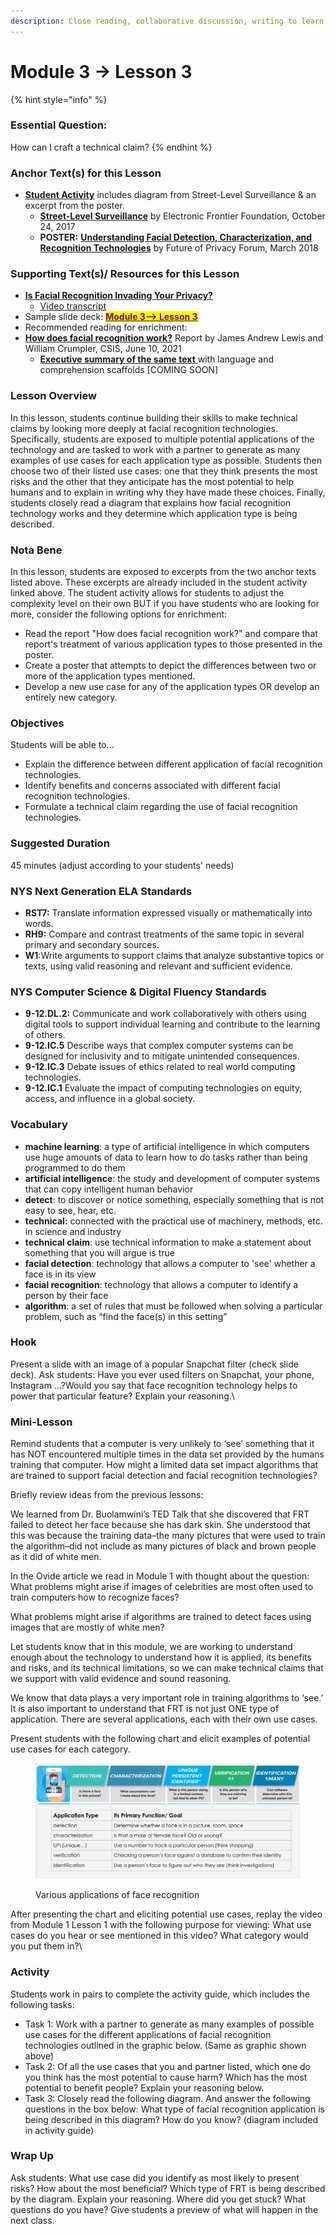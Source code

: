 ```yaml
---
description: Close reading, collaborative discussion, writing to learn
---
```


# Module 3 -> Lesson 3

{% hint style="info" %}
### Essential Question:

How can I craft a technical claim?
{% endhint %}

### Anchor Text(s) for this Lesson

* [**Student Activity**](https://docs.google.com/document/d/1avBhV0U4TP5oX-VYu8-q51RbIWn7w8RcjKgrVzHPUh8/copy) includes diagram from Street-Level Surveillance & an excerpt from the poster.
  * [**Street-Level Surveillance**](https://www.eff.org/pages/face-recognition) by Electronic Frontier Foundation, October 24, 2017
  * **POSTER:** [**Understanding Facial Detection, Characterization, and Recognition Technologies**](https://fpf.org/wp-content/uploads/2018/09/FPF\_FaceRecognitionPoster\_R5.pdf) by Future of Privacy Forum, March 2018

### Supporting Text(s)/ Resources for this Lesson

* [**Is Facial Recognition Invading Your Privacy?**](https://www.youtube.com/watch?v=f5qgOqNQ7zY\&ab\_channel=AboveTheNoise)
  * [Video transcript ](https://docs.google.com/document/d/1pkHb1IBp5lorEEGCl\_xIYzmLDhz7D0Sm4u12YQ0kzkU/edit?usp=sharing)
* Sample slide deck: [<mark style="color:purple;">**Module 3--> Lesson 3**</mark>](https://docs.google.com/presentation/d/1slI173Ke1HmYNBRvErPpXmWJgkGPNnHBsRf\_UWkfcQY/copy)
* Recommended reading for enrichment:
* [**How does facial recognition work?**](https://www.csis.org/analysis/how-does-facial-recognition-work) Report by James Andrew Lewis and William Crumpler, CSIS, June 10, 2021
  * [**Executive summary of the same text** ](https://docs.google.com/document/d/1APJob3GsFk0vmNg1LSctp\_-evWD0SarWAsPqSj\_7vC0/copy)with language and comprehension scaffolds \[COMING SOON]



### Lesson Overview

In this lesson, students continue building their skills to make technical claims by looking more deeply at facial recognition technologies. Specifically, students are exposed to multiple potential applications of the technology and are tasked to work with a partner to generate as many examples of use cases for each application type as possible. Students then choose two of their listed use cases: one that they think presents the most risks and the other that they anticipate has the most potential to help humans and to explain in writing why they have made these choices. Finally, students closely read a diagram that explains how facial recognition technology works and they determine which application type is being described.&#x20;

### Nota Bene

In this lesson, students are exposed to excerpts from the two anchor texts listed above. These excerpts are already included in the student activity linked above. The student activity allows for students to adjust the complexity level on their own BUT if you have students who are looking for more, consider the following options for enrichment:

* Read the report "How does facial recognition work?" and compare that report's treatment of various application types to those presented in the poster.
* Create a poster that attempts to depict the differences between two or more of the application types mentioned.
* Develop a new use case for any of the application types OR develop an entirely new category.

### Objectives

Students will be able to...

* Explain the difference between different application of facial recognition technologies.
* Identify benefits and concerns associated with different facial recognition technologies.
* Formulate a technical claim regarding the use of facial recognition technologies.

### Suggested Duration

45 minutes (adjust according to your students' needs)

### NYS Next Generation ELA Standards

* **RST7:** Translate information expressed visually or mathematically into words.
* **RH9:** Compare and contrast treatments of the same topic in several primary and secondary sources.
* **W1**:Write arguments to support claims that analyze substantive topics or texts, using valid reasoning and relevant and sufficient evidence.

### NYS Computer Science & Digital Fluency Standards

* **9-12.DL.2:** Communicate and work collaboratively with others using digital tools to support individual learning and contribute to the learning of others.
* **9-12.IC.5**  Describe ways that complex computer systems can be designed for inclusivity and to mitigate unintended consequences.
* **9-12.IC.3** Debate issues of ethics related to real world computing technologies.
* **9-12.IC.1** Evaluate the impact of computing technologies on equity, access, and influence in a global society.

### Vocabulary

* **machine learning**: a type of artificial intelligence in which computers use huge amounts of data to learn how to do tasks rather than being programmed to do them
* **artificial intelligence**: the study and development of computer systems that can copy intelligent human behavior
* **detect**: to discover or notice something, especially something that is not easy to see, hear, etc.
* **technical:** connected with the practical use of machinery, methods, etc. in science and industry
* **technical claim**: use technical information to make a statement about something that you will argue is true
* **facial detection**: technology that allows a computer to 'see' whether a face is in its view
* **facial recognition**: technology that allows a computer to identify a person by their face
* **algorithm**: a set of rules that must be followed when solving a particular problem, such as “find the face(s) in this setting”

### Hook

Present a slide with an image of a popular Snapchat filter (check slide deck). Ask students: Have you ever used filters on Snapchat, your phone, Instagram …?Would you say that face recognition technology helps to power that particular feature? Explain your reasoning.\


### Mini-Lesson

Remind students  that a computer is very unlikely to ‘see’ something that it has NOT encountered multiple times in the data set provided by the humans training that computer. How might a limited data set impact algorithms that are trained to support facial detection and facial recognition technologies?

Briefly review ideas from the previous lessons:&#x20;

We learned from Dr. Buolamwini’s TED Talk that she discovered that FRT failed to detect her face because she has dark skin. She understood that this was because the training data–the many pictures that were used to train the algorithm–did not include as many pictures of black and brown people as it did of white men.

In the Ovide article we read in Module 1 with thought about the question: What problems might arise if images of celebrities are most often used to train computers how to recognize faces?&#x20;

What problems might arise if algorithms are trained to detect faces using images that are mostly of white men?

Let students know that in this module, we are working to understand enough about the technology to understand how it is applied, its benefits and risks, and its technical limitations, so we can make technical claims that we support with valid evidence and sound reasoning.&#x20;

We know that data plays a very important role in training algorithms to ‘see.’ It is also important to understand that FRT is not just ONE type of application. There are several applications, each with their own use cases.

Present students with the following chart and elicit examples of potential use cases for each category.

<figure><img src="../../.gitbook/assets/Screen Shot 2023-02-10 at 4.10.44 PM.png" alt=""><figcaption><p>Various applications of face recognition </p></figcaption></figure>

After presenting the chart and eliciting potential use cases, replay the video from Module 1 Lesson 1 with the following purpose for viewing: What use cases do you hear or see mentioned in this video? What category would you put them in?\


### Activity

Students work in pairs to complete the activity guide, which includes the following tasks:&#x20;

* Task 1: Work with a partner to generate as many examples of possible use cases for the different applications of facial recognition technologies outlined in the graphic below. (Same as graphic shown above)
* Task 2: Of all the use cases that you and partner listed, which one do you think has the most potential to cause harm? Which has the most potential to benefit people? Explain your reasoning below.
* Task 3: Closely read the following diagram. And answer the following questions in the box below: What type of facial recognition application is being described in this diagram? How do you know? (diagram included in activity guide)



### Wrap Up

Ask students: What use case did you identify as most likely to present risks? How about the most beneficial? Which type of FRT is being described by the diagram. Explain your reasoning. Where did you get stuck? What questions do you have? Give students a preview of what will happen in the next class.
